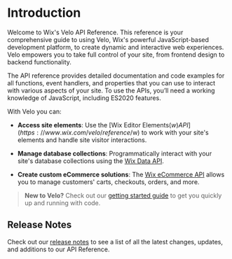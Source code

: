 # Introduction

Welcome to Wix's Velo API Reference. This reference is your comprehensive guide to using Velo, Wix's powerful JavaScript-based development platform, to create dynamic and interactive web experiences. Velo empowers you to take full control of your site, from frontend design to backend functionality.

The API reference provides detailed documentation and code examples for all functions, event handlers, and properties that you can use to interact with various aspects of your site. To use the APIs, you’ll need a working knowledge of JavaScript, including ES2020 features. 

With Velo you can:


+ **Access site elements**: Use the [Wix Editor Elements($w) API](https://www.wix.com/velo/reference/$w) to work with your site's elements and handle site visitor interactions.

+ **Manage database collections**: Programmatically interact with your site's database collections using the [Wix Data API](https://www.wix.com/velo/reference/wix-data).

+ **Create custom eCommerce solutions**: The [Wix eCommerce API](https://www.wix.com/velo/reference/wix-ecom-backend) allows you to manage customers' carts, checkouts, orders, and more.

>**New to Velo?** Check out our [getting started guide](https://dev.wix.com/docs/develop-websites/articles/getting-started/getting-started-with-code) to get you quickly up and running with code.

## Release Notes

Check out our [release notes](https://www.wix.com/velo/reference/release-notes/release-notes) to see a list of all the latest changes, updates, and additions to our API Reference.
